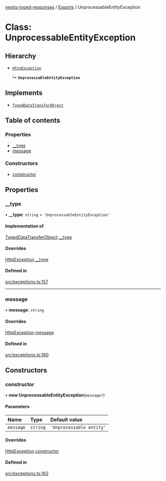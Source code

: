 [nestjs-typed-responses](../README.md) / [Exports](../modules.md) / UnprocessableEntityException

# Class: UnprocessableEntityException

## Hierarchy

- [`HttpException`](HttpException.md)

  ↳ **`UnprocessableEntityException`**

## Implements

- [`TypedDataTransferObject`](../interfaces/TypedDataTransferObject.md)

## Table of contents

### Properties

- [\_\_type](UnprocessableEntityException.md#__type)
- [message](UnprocessableEntityException.md#message)

### Constructors

- [constructor](UnprocessableEntityException.md#constructor)

## Properties

### \_\_type

• **\_\_type**: `string` = `'UnprocessableEntityException'`

#### Implementation of

[TypedDataTransferObject](../interfaces/TypedDataTransferObject.md).[__type](../interfaces/TypedDataTransferObject.md#__type)

#### Overrides

[HttpException](HttpException.md).[__type](HttpException.md#__type)

#### Defined in

[src/exceptions.ts:157](https://github.com/igrek8/nestjs-typed-responses/blob/9265976/src/exceptions.ts#L157)

___

### message

• **message**: `string`

#### Overrides

[HttpException](HttpException.md).[message](HttpException.md#message)

#### Defined in

[src/exceptions.ts:160](https://github.com/igrek8/nestjs-typed-responses/blob/9265976/src/exceptions.ts#L160)

## Constructors

### constructor

• **new UnprocessableEntityException**(`message?`)

#### Parameters

| Name | Type | Default value |
| :------ | :------ | :------ |
| `message` | `string` | `'Unprocessable entity'` |

#### Overrides

[HttpException](HttpException.md).[constructor](HttpException.md#constructor)

#### Defined in

[src/exceptions.ts:162](https://github.com/igrek8/nestjs-typed-responses/blob/9265976/src/exceptions.ts#L162)
